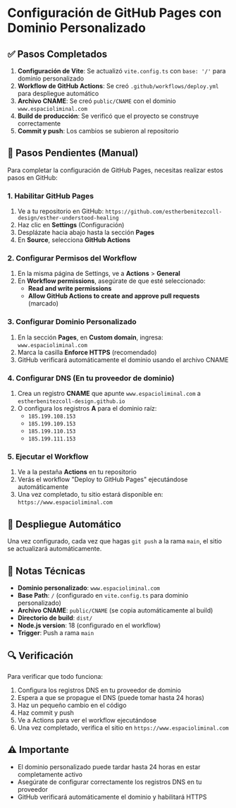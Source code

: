 # Configuración de GitHub Pages con Dominio Personalizado

## ✅ Pasos Completados

1. **Configuración de Vite**: Se actualizó `vite.config.ts` con `base: '/'` para dominio personalizado
2. **Workflow de GitHub Actions**: Se creó `.github/workflows/deploy.yml` para despliegue automático
3. **Archivo CNAME**: Se creó `public/CNAME` con el dominio `www.espacioliminal.com`
4. **Build de producción**: Se verificó que el proyecto se construye correctamente
5. **Commit y push**: Los cambios se subieron al repositorio

## 🔧 Pasos Pendientes (Manual)

Para completar la configuración de GitHub Pages, necesitas realizar estos pasos en GitHub:

### 1. Habilitar GitHub Pages
1. Ve a tu repositorio en GitHub: `https://github.com/estherbenitezcoll-design/esther-understood-healing`
2. Haz clic en **Settings** (Configuración)
3. Desplázate hacia abajo hasta la sección **Pages**
4. En **Source**, selecciona **GitHub Actions**

### 2. Configurar Permisos del Workflow
1. En la misma página de Settings, ve a **Actions** > **General**
2. En **Workflow permissions**, asegúrate de que esté seleccionado:
   - **Read and write permissions**
   - **Allow GitHub Actions to create and approve pull requests** (marcado)

### 3. Configurar Dominio Personalizado
1. En la sección **Pages**, en **Custom domain**, ingresa: `www.espacioliminal.com`
2. Marca la casilla **Enforce HTTPS** (recomendado)
3. GitHub verificará automáticamente el dominio usando el archivo CNAME

### 4. Configurar DNS (En tu proveedor de dominio)
1. Crea un registro **CNAME** que apunte `www.espacioliminal.com` a `estherbenitezcoll-design.github.io`
2. O configura los registros **A** para el dominio raíz:
   - `185.199.108.153`
   - `185.199.109.153`
   - `185.199.110.153`
   - `185.199.111.153`

### 5. Ejecutar el Workflow
1. Ve a la pestaña **Actions** en tu repositorio
2. Verás el workflow "Deploy to GitHub Pages" ejecutándose automáticamente
3. Una vez completado, tu sitio estará disponible en:
   `https://www.espacioliminal.com`

## 🚀 Despliegue Automático

Una vez configurado, cada vez que hagas `git push` a la rama `main`, el sitio se actualizará automáticamente.

## 📝 Notas Técnicas

- **Dominio personalizado**: `www.espacioliminal.com`
- **Base Path**: `/` (configurado en `vite.config.ts` para dominio personalizado)
- **Archivo CNAME**: `public/CNAME` (se copia automáticamente al build)
- **Directorio de build**: `dist/`
- **Node.js version**: 18 (configurado en el workflow)
- **Trigger**: Push a rama `main`

## 🔍 Verificación

Para verificar que todo funciona:
1. Configura los registros DNS en tu proveedor de dominio
2. Espera a que se propague el DNS (puede tomar hasta 24 horas)
3. Haz un pequeño cambio en el código
4. Haz commit y push
5. Ve a Actions para ver el workflow ejecutándose
6. Una vez completado, verifica el sitio en `https://www.espacioliminal.com`

## ⚠️ Importante

- El dominio personalizado puede tardar hasta 24 horas en estar completamente activo
- Asegúrate de configurar correctamente los registros DNS en tu proveedor
- GitHub verificará automáticamente el dominio y habilitará HTTPS